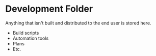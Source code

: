 # Development Folder

Anything that isn't built and distributed to the end user is stored here.

 - Build scripts
 - Automation tools
 - Plans
 - Etc.
